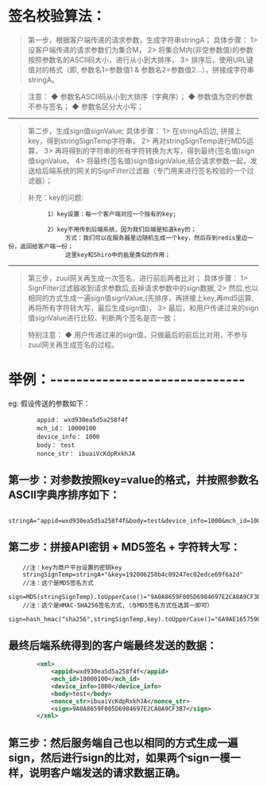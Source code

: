 # 签名校验算法：

 >第一步，根据客户端传递的请求参数，生成字符串stringA；
   >具体步骤：
        1> 设客户端传递的请求参数们为集合M，
        2> 将集合M内(非空参数值)的参数按照参数名的ASCII码大小，进行从小到大排序，
        3> 排序后，使用URL键值对的格式（即, 参数名1=参数值1 & 参数名2=参数值2…），拼接成字符串stringA。
         
   >注意：
        ◆ 参数名ASCII码从小到大排序（字典序）；
        ◆ 参数值为空的参数不参与签名；
        ◆ 参数名区分大小写；
            
------------------------------
 
 >第二步，生成sign值signValue;
   >具体步骤：
        1> 在stringA后边, 拼接上key，得到stringSignTemp字符串，
        2> 再对stringSignTemp进行MD5运算，
        3> 再将得到的字符串的所有字符转换为大写，得到最终(签名值)sign值signValue。
        4> 将最终(签名值)sign值signValue,结合请求参数一起，发送给后端系统的网关的SignFilter过滤器（专门用来进行签名校验的一个过滤器）；
       
   >补充：key的问题:          
```text
           1）key设置：每一个客户端对应一个独有的key;  
           
           2）key不用传到后端系统，因为我们后端是知道key的；
                方式：我们可以在服务器里边随机生成一个key，然后存到redis里边一份，返回给客户端一份；
                这里key和Shiro中的盐是类似的作用；
``` 
               
 
------------------------------- 

 >第三步，zuul网关再生成一次签名，进行前后两者比对；
    具体步骤：
        1> SignFilter过滤器收到请求参数后,去掉请求参数中的sign数据,
        2> 然后,也以相同的方式生成一遍sign值signValue,(先排序，再拼接上key,再md5运算,再将所有字符转大写，最后生成sign值)，
        3> 最后，和用户传递过来的sign值signValue进行比较、判断两个签名是否一致；
    
   >特别注意：
        ◆ 用户传递过来的sign值，只做最后的前后比对用，不参与zuul网关再生成签名的过程。

 
 
# 举例：------------------------------ 
eg:
    假设传送的参数如下：
```text
        appid： wxd930ea5d5a258f4f
        mch_id： 10000100
        device_info： 1000
        body： test
        nonce_str： ibuaiVcKdpRxkhJA
```
	
   ## 第一步：对参数按照key=value的格式，并按照参数名ASCII字典序排序如下：
```text
    stringA="appid=wxd930ea5d5a258f4f&body=test&device_info=1000&mch_id=10000100&nonce_str=ibuaiVcKdpRxkhJA";
```

   ## 第二步：拼接API密钥 + MD5签名 + 字符转大写：
```text
    //注：key为商户平台设置的密钥key
    stringSignTemp=stringA+"&key=192006250b4c09247ec02edce69f6a2d" 
    //注：这个是MD5签名方式
    sign=MD5(stringSignTemp).toUpperCase()="9A0A8659F005D6984697E2CA0A9CF3B7" 
    //注：这个是HMAC-SHA256签名方式,（与MD5签名方式任选其一即可）
    sign=hash_hmac("sha256",stringSignTemp,key).toUpperCase()="6A9AE1657590FD6257D693A078E1C3E4BB6BA4DC30B23E0EE2496E54170DACD6" 
```


   ## 最终后端系统得到的客户端最终发送的数据：
```xml
        <xml>
            <appid>wxd930ea5d5a258f4f</appid>
            <mch_id>10000100</mch_id>
            <device_info>1000</device_info>
            <body>test</body>
            <nonce_str>ibuaiVcKdpRxkhJA</nonce_str>
            <sign>9A0A8659F005D6984697E2CA0A9CF3B7</sign>
        </xml>
```


   ## 第三步：然后服务端自己也以相同的方式生成一遍sign，然后进行sign的比对，如果两个sign一模一样，说明客户端发送的请求数据正确。

   

      